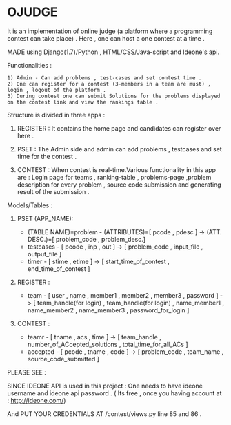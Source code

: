 # OJUDGE
It is an implementation of online judge (a platform where a programming contest can take place) .
Here , one can host a one contest at a time .

MADE using Django(1.7)/Python , HTML/CSS/Java-script and Ideone's api.

Functionalities : 

    1) Admin - Can add problems , test-cases and set contest time . 
    2) One can register for a contest (3-members in a team are must) , login , logout of the platform .   
    3) During contest one can submit Solutions for the problems displayed on the contest link and view the rankings table .


Structure is divided in three apps :


1)  REGISTER :
    It contains the home page and candidates can register over here .
    
2)  PSET :
    The Admin side and admin can add problems , testcases and set time for the contest .
   
3)  CONTEST :
    When contest is real-time.Various functionality in this app are : Login page for teams , ranking-table , problems-page 
    ,problem description for every problem  , source code submission and generating result of the submission .


Models/Tables : 

 1) PSET (APP_NAME): 
  
    - (TABLE NAME)=problem - (ATTRIBUTES)=[ pcode , pdesc ] -> (ATT. DESC.)=[ problem_code , problem_desc.]
    - testcases - [ pcode , inp , out ] -> [ problem_code , input_file , output_file ]
    - timer     - [ stime , etime ]   -> [ start_time_of_contest , end_time_of_contest ]
 
 2) REGISTER : 
    - team - [ user , name , member1 , member2 , member3 , password ] -> [ team_handle(for login) , team_handle(for login) , name_member1 , name_member2 , name_member3 , password_for_login ]
 
 3) CONTEST :
    - teamr - [ tname , acs , time ] -> [ team_handle , number_of_ACcepted_solutions , total_time_for_all_ACs ]
    - accepted - [ pcode , tname , code ] -> [ problem_code , team_name , source_code_submitted ]    

PLEASE SEE : 

SINCE IDEONE API is used in this project : 
One needs to have ideone username and ideone api password . ( Its free , once you having account at :  http://ideone.com/)

And PUT YOUR CREDENTIALS AT /contest/views.py line 85 and 86 .
